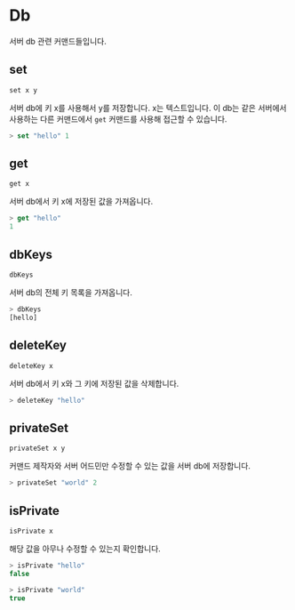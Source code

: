 # Db

서버 db 관련 커맨드들입니다.

## set

`set x y`

서버 db에 키 x를 사용해서 y를 저장합니다. x는 텍스트입니다. 이 db는 같은 서버에서 사용하는 다른 커맨드에서 `get` 커맨드를 사용해 접근할 수 있습니다.

```js
> set "hello" 1

```

## get

`get x`

서버 db에서 키 x에 저장된 값을 가져옵니다.

```js
> get "hello"
1
```

## dbKeys

`dbKeys`

서버 db의 전체 키 목록을 가져옵니다.

```js
> dbKeys
[hello]
```

## deleteKey

`deleteKey x`

서버 db에서 키 x와 그 키에 저장된 값을 삭제합니다.

```js
> deleteKey "hello"
```

## privateSet

`privateSet x y`

커맨드 제작자와 서버 어드민만 수정할 수 있는 값을 서버 db에 저장합니다.

```js
> privateSet "world" 2

```

## isPrivate

`isPrivate x`

해당 값을 아무나 수정할 수 있는지 확인합니다.

```js
> isPrivate "hello"
false

> isPrivate "world"
true
```